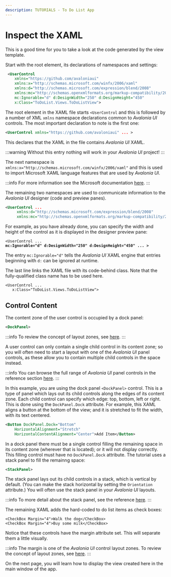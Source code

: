 ```yaml
---
description: TUTORIALS - To Do List App
---
```


# Inspect the XAML

This is a good time for you to take a look at the code generated by the view template.&#x20;

Start with the root element, its declarations of namespaces and settings:

```xml
 <UserControl 
    xmlns="https://github.com/avaloniaui"
    xmlns:x="http://schemas.microsoft.com/winfx/2006/xaml"
    xmlns:d="http://schemas.microsoft.com/expression/blend/2008"
    xmlns:mc="http://schemas.openxmlformats.org/markup-compatibility/2006"
    mc:Ignorable="d" d:DesignWidth="250" d:DesignHeight="450"
    x:Class="ToDoList.Views.ToDoListView">
```

The root element in the XAML file starts `<UserControl` and this is followed by a number of XML  `xmlns` namespace declarations common to _Avalonia UI_ controls.  The most important declaration to note is the first one:&#x20;

```xml
<UserControl xmlns="https://github.com/avaloniaui" ... >
```

This declares that the XAML in the file contains _Avalonia UI_ XAML.

:::warning
Without this entry nothing will work in your _Avalonia UI_ project!
:::

The next namespace is `xmlns:x="http://schemas.microsoft.com/winfx/2006/xaml"` and this is used to import Microsoft XAML language features that are used by _Avalonia UI_.&#x20;

:::info
For more information see the Microsoft documentation [here](https://learn.microsoft.com/en-us/dotnet/desktop/xaml-services/namespace-language-features).
:::

The remaining two namespaces are used to communicate information to the _Avalonia UI_ designer (code and preview panes).

```xml
<UserControl ...
     xmlns:d="http://schemas.microsoft.com/expression/blend/2008"
     xmlns:mc="http://schemas.openxmlformats.org/markup-compatibility/2006" ... > 
```

For example, as you have already done, you can specify the width and height of the control as it is displayed in the designer preview pane:

<pre class="language-xml"><code class="lang-xml">&#x3C;UserControl ...
<strong>mc:Ignorable="d" d:DesignWidth="250" d:DesignHeight="450" ... ></strong></code></pre>

The entry `mc:Ignorable="d"` tells the _Avalonia UI_ XAML engine that entries beginning with `d:` can be ignored at runtime.

The last line links the XAML file with its code-behind class. Note that the fully-qualified class name has to be used here.

```markup
<UserControl ...
   x:Class="ToDoList.Views.ToDoListView">
```

## Control Content

The content zone of the user control is occupied by a dock panel:

```xml
<DockPanel>
```

:::info
To review the concept of layout zones, see [here](../../concepts/layout/layout-zones).
:::

A user control can only contain a single child control in its content zone; so you will often need to start a layout with one of the _Avalonia UI_ panel controls, as these allow you to contain multiple child controls in the space instead.&#x20;

:::info
You can browse the full range of _Avalonia UI_ panel controls in the reference section  [here](../../reference/controls/panel.md).
:::

In this example, you are using the dock panel `<DockPanel>` control. This is a type of panel which lays out its child controls along the edges of its content zone. Each child control can specify which edge: top, bottom, left or right. This is done using the `DockPanel.Dock` attribute. For example, this XAML aligns a button at the bottom of the view; and it is stretched to fit the width, with its text centered.

```xml
<Button DockPanel.Dock="Bottom"
    HorizontalAlignment="Stretch"
    HorizontalContentAlignment="Center">Add Item</Button>
```

In a dock panel there must be a single control filling the remaining space in its content zone (wherever that is located); or it will not display correctly. This filling control must have no `DockPanel.Dock` attribute. The tutorial uses a stack panel to fill the remainng space:

```xml
<StackPanel>
```

The stack panel lays out its child controls in a stack, which is vertical by default. (You can make the stack horizontal by setting the `Orientation` attribute.) You will often use the stack panel in your _Avalonia UI_ layouts.&#x20;

:::info
To more detail about the stack panel, see the reference [here](../../reference/controls/stackpanel.md).
:::

The remaining XAML adds the hard-coded to do list items as check boxes:

```markup
<CheckBox Margin="4">Walk the dog</CheckBox>
<CheckBox Margin="4">Buy some milk</CheckBox>
```

Notice that these controls have the margin attribute set. This will separate them a little visually.

:::info
The margin is one of the _Avalonia UI_ control layout zones. To review the concept of layout zones, see [here](../../concepts/layout/layout-zones).
:::

On the next page, you will learn how to display the view created here in the main window of the app.
